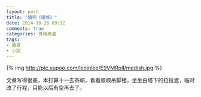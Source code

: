 ```yaml
---
layout: post
title: "讀完《邊城》"
date: 2014-10-26 09:32
comments: true
categories: 青梅煮酒
tags:
- 讀書
- 小說
---
```


{% img http://pic.yupoo.com/leninlee/E9VMRoII/medish.jpg %}

文章写得很美，本打算十一去茶峒，看看顺顺吊脚楼，坐坐白塔下的拉拉渡，临时改了行程，只能以后有空再去了。
